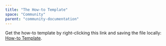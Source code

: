 ```yaml
---
title: "The How-to Template"
space: "Community"
parent: "community-documentation"
---
```


Get the how-to template by right-clicking this link and saving the file locally: [How-to Template](https://raw.githubusercontent.com/mendix/docs/development/community/the-how-to-template.md).
